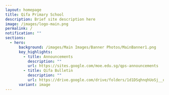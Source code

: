 ```yaml
---
layout: homepage
title: Qifa Primary School
description: Brief site description here
image: /images/logo-main.png
permalink: /
notification: ""
sections:
  - hero:
      background: /images/Main Images/Banner Photos/MainBanner1.png
      key_highlights:
        - title: Announcements
          description: ""
          url: https://sites.google.com/moe.edu.sg/qps-announcements
        - title: Qifa Bulletin
          description: ""
          url: https://drive.google.com/drive/folders/1d1DSqhnqhUoSj__oXyoI9t1ZsvAbPhZT?usp=sharing
      variant: image
---
```

